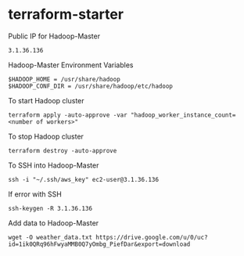 # terraform-starter

Public IP for Hadoop-Master
```
3.1.36.136
```

Hadoop-Master Environment Variables
```
$HADOOP_HOME = /usr/share/hadoop
$HADOOP_CONF_DIR = /usr/share/hadoop/etc/hadoop
```

To start Hadoop cluster
```
terraform apply -auto-approve -var "hadoop_worker_instance_count=<number of workers>"
```

To stop Hadoop cluster
```
terraform destroy -auto-approve
```

To SSH into Hadoop-Master
```
ssh -i "~/.ssh/aws_key" ec2-user@3.1.36.136
```

If error with SSH
```
ssh-keygen -R 3.1.36.136
```

Add data to Hadoop-Master
```
wget -O weather_data.txt https://drive.google.com/u/0/uc?id=1ik0QRq96hFwyaMMB0Q7yOmbg_PiefDar&export=download
```